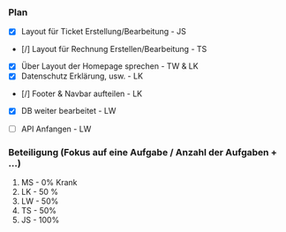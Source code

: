 ### Plan
* [x] Layout für Ticket Erstellung/Bearbeitung - JS
* [/] Layout für Rechnung Erstellen/Bearbeitung - TS
* [X] Über Layout der Homepage sprechen - TW & LK
* [X] Datenschutz Erklärung, usw. - LK
* [/] Footer & Navbar aufteilen - LK
* [X] DB weiter bearbeitet - LW
* [ ] API Anfangen - LW


### Beteiligung (Fokus auf eine Aufgabe / Anzahl der Aufgaben + ...)

1. MS - 0% Krank
2. LK - 50 %
3. LW - 50%
4. TS - 50%
5. JS - 100%
